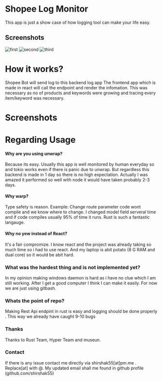 # Shopee Log Monitor

This app is just a show case of how logging tool can make your life easy.

## Screenshots

![first](rscreenshots/1.png?raw=true "First Part")
![second](rscreenshots/2.png?raw=true "Second Part")
![third](rscreenshots/3.png?raw=true "Detail View")

# How it works?

Shopee Bot will send log to this backend log app The frontend app which is made in react will call the endpoint and render the infomation. This was necessary as no of products and keywords were growing and tracing every item/keyword was necessary.

# Screenshots

# Regarding Usage

#### Why are you using unwrap?

Because its easy. Usually this app is well monitored by human everyday so and tokio works even if there is panic due to unwrap. But regardless this backend is made in 1 day so there is no high expectation. Actually I was amazed it performed so well with node it would have taken probably 2-3 days.

#### Why warp?

Type safety is reason. Example: Change route parameter code wont compile and we know where to change. I changed model field serveral time and if code compiles usually 95% of time it runs. Rust is such a fantastic langauge.

#### Why no yew instead of React?

It's a fair compromize. I know react and the project was already taking so much time so i had to use react. And my laptop is abit potato (8 G RAM and dual core) so it would be abit hard.

### What was the hardest thing and is not implemented yet?

In my opinion making windows daemon is hard as i have no clue which I am still working. After I get a good computer I think I can make it easily. For now we are just using gitbash.

### Whats the point of repo?

Making Rest Api endpint in rust is easy and logging should be done properly . This way we already have caught 9-10 bugs

### Thanks

Thanks to Rust Team, Hyper Team and museun.

### Contact

If there is any issue contact me directly via shirshak55[at]pm.me . Replace[at] with @. My updated email shall me found in github profile (github.com/shirshak55)
